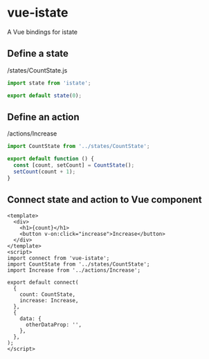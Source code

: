 # vue-istate

A Vue bindings for istate

## Define a state

/states/CountState.js

```js
import state from 'istate';

export default state(0);
```

## Define an action

/actions/Increase

```js
import CountState from '../states/CountState';

export default function () {
  const [count, setCount] = CountState();
  setCount(count + 1);
}
```

## Connect state and action to Vue component

```vue
<template>
  <div>
    <h1>{count}</h1>
    <button v-on:click="increase">Increase</button>
  </div>
</template>
<script>
import connect from 'vue-istate';
import CountState from '../states/CountState';
import Increase from '../actions/Increase';

export default connect(
  {
    count: CountState,
    increase: Increase,
  },
  {
    data: {
      otherDataProp: '',
    },
  },
);
</script>
```

